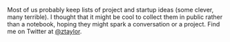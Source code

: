 ---
---
Most of us probably keep lists of project and startup ideas (some clever, many terrible). I thought that it might be cool to collect them in public rather than a notebook, hoping they might spark a conversation or a project. Find me on Twitter at <a href="https://twitter.com/ztaylor">@ztaylor</a>.
